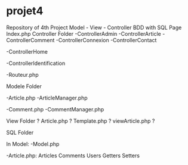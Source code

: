 # projet4

Repository of 4th Project
Model - View - Controller
BDD with SQL
Page Index.php
Controller Folder
-ControllerAdmin
-ControllerArticle
-ControllerComment
-ControllerConnexion
-ControllerContact

-ControllerHome

-ControllerIdentification

-Routeur.php

Modele Folder

-Article.php
-ArticleManager.php

-Comment.php
-CommentManager.php

View Folder ? 
Article.php ? 
Template.php ? 
viewArticle.php ?

SQL Folder

In Model:
-Model.php

-Article.php: 
Articles
Comments
Users
Getters
Setters
